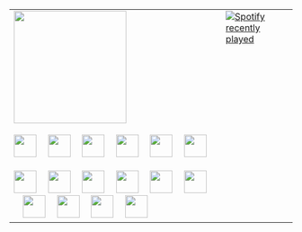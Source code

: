 <table>
  <tr>
    <td align="left" valign="top" style="padding-right: 20px;">
      <img src="https://media.giphy.com/media/v1.Y2lkPTc5MGI3NjExbHl5czJkazZrYW9tZzdzM29tbjI4dWtoNDNvNGYxNWsyeTZ2NTlreCZlcD12MV9naWZzX3NlYXJjaCZjdD1n/26tn33aiTi1jkl6H6/giphy.gif" height="200" />
      <br /><br />
      <div>
        <img src="https://cdn.jsdelivr.net/gh/devicons/devicon/icons/typescript/typescript-original.svg" height="40" />
        <img width="12" />
        <img src="https://cdn.jsdelivr.net/gh/devicons/devicon/icons/react/react-original.svg" height="40" />
        <img width="12" />
        <img src="https://cdn.jsdelivr.net/gh/devicons/devicon/icons/vuejs/vuejs-original.svg" height="40" />
        <img width="12" />
        <img src="https://cdn.jsdelivr.net/gh/devicons/devicon/icons/laravel/laravel-original.svg" height="40" />
        <img width="12" />
        <img src="https://cdn.jsdelivr.net/gh/devicons/devicon/icons/kotlin/kotlin-original.svg" height="40" />
        <img width="12" />
        <img src="https://cdn.jsdelivr.net/gh/devicons/devicon/icons/python/python-original.svg" height="40" />
        <br /><br />
        <img src="https://cdn.jsdelivr.net/gh/devicons/devicon/icons/rust/rust-original.svg" height="40" />
        <img width="12" />
        <img src="https://cdn.jsdelivr.net/gh/devicons/devicon/icons/jetbrains/jetbrains-original.svg" height="40" />
        <img width="12" />
        <img src="https://cdn.jsdelivr.net/gh/devicons/devicon/icons/androidstudio/androidstudio-original.svg" height="40" />
        <img width="12" />
        <img src="https://cdn.jsdelivr.net/gh/devicons/devicon/icons/linux/linux-original.svg" height="40" />
        <img width="12" />
        <img src="https://cdn.jsdelivr.net/gh/devicons/devicon/icons/mysql/mysql-original.svg" height="40" />
        <img width="12" />
        <img src="https://cdn.jsdelivr.net/gh/devicons/devicon/icons/postgresql/postgresql-original.svg" height="40" />
        <img width="12" />
        <img src="https://cdn.jsdelivr.net/gh/devicons/devicon/icons/redis/redis-original.svg" height="40" />
        <img width="12" />
        <img src="https://cdn.jsdelivr.net/gh/devicons/devicon/icons/nodejs/nodejs-original.svg" height="40" />
        <img width="12" />
        <img src="https://cdn.jsdelivr.net/gh/devicons/devicon/icons/denojs/denojs-original.svg" height="40" />
        <img width="12" />
        <img src="https://cdn.jsdelivr.net/gh/devicons/devicon/icons/docker/docker-original.svg" height="40" />
      </div>
    </td>
    <td align="left" valign="top">
      <a href="https://open.spotify.com/user/31jl7zeiftwif33gxv7grpp2zayi">
        <img src="https://spotify-recently-played-readme.vercel.app/api?user=31jl7zeiftwif33gxv7grpp2zayi&count=5" alt="Spotify recently played" />
      </a>
    </td>
  </tr>
</table>
